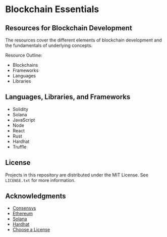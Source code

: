 # Blockchain Essentials

## Resources for Blockchain Development

The resources cover the different elements of blockchain development and the fundamentals of underlying concepts.

Resource Outline:
* Blockchains
* Frameworks
* Languages
* Libraries

## Languages, Libraries, and Frameworks

* Solidity
* Solana
* JavaScript
* Node
* React
* Rust
* Hardhat
* Truffle

<!-- LICENSE -->
## License

Projects in this repository are distributed under the MIT License. See `LICENSE.txt` for more information.

<!-- ACKNOWLEDGMENTS -->
## Acknowledgments
* [Consensys](https://consensys.net)
* [Ethereum](https://ethereum.org/en)
* [Solana](https://solana.com/)
* [Hardhat](https://hardhat.org)
* [Choose a License](https://choosealicense.com)
